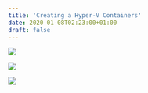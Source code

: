 ```yaml
---
title: 'Creating a Hyper-V Containers'
date: 2020-01-08T02:23:00+01:00
draft: false
---
```


[![](https://1.bp.blogspot.com/-zDHtFiC7UoA/XhUtuPYiy4I/AAAAAAAAvnE/H3h7qlwjs9g1fMS9VixqJfgDH4Y7bPWvQCLcBGAsYHQ/s640/rate00004%2B8.17.36%2BPM%2B1-7-2020%2B.png)](https://1.bp.blogspot.com/-zDHtFiC7UoA/XhUtuPYiy4I/AAAAAAAAvnE/H3h7qlwjs9g1fMS9VixqJfgDH4Y7bPWvQCLcBGAsYHQ/s1600/rate00004%2B8.17.36%2BPM%2B1-7-2020%2B.png)

  

[![](https://1.bp.blogspot.com/-K21vj_Jgkes/XhUua80lgLI/AAAAAAAAvnM/CTC2lfmxyv09z8VgVdfdQKA3DA2dW7GYQCLcBGAsYHQ/s320/rate00005%2B8.19.05%2BPM%2B1-7-2020%2B.png)](https://1.bp.blogspot.com/-K21vj_Jgkes/XhUua80lgLI/AAAAAAAAvnM/CTC2lfmxyv09z8VgVdfdQKA3DA2dW7GYQCLcBGAsYHQ/s1600/rate00005%2B8.19.05%2BPM%2B1-7-2020%2B.png)

  

[![](https://1.bp.blogspot.com/-meOLPU9xHEU/XhUua6OwVBI/AAAAAAAAvnQ/D-81xm51_twGnRwXku4Tc03HpwwKO3EpwCLcBGAsYHQ/s640/rate00006%2B8.20.24%2BPM%2B1-7-2020%2B.png)](https://1.bp.blogspot.com/-meOLPU9xHEU/XhUua6OwVBI/AAAAAAAAvnQ/D-81xm51_twGnRwXku4Tc03HpwwKO3EpwCLcBGAsYHQ/s1600/rate00006%2B8.20.24%2BPM%2B1-7-2020%2B.png)
